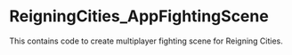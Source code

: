 # ReigningCities_AppFightingScene

This contains code to create multiplayer fighting scene for Reigning Cities.
